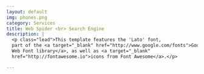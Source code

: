 ```yaml
---
layout: default
img: phones.png
category: Services
title: Web Spider <br> Search Engine
description: |
  <p class="lead">This template features the 'Lato' font,
  part of the <a target="_blank" href="http://www.google.com/fonts">Google
  Web Font library</a>, as well as <a target="_blank"
  href="http://fontawesome.io">icons from Font Awesome</a>.</p>

---
```

